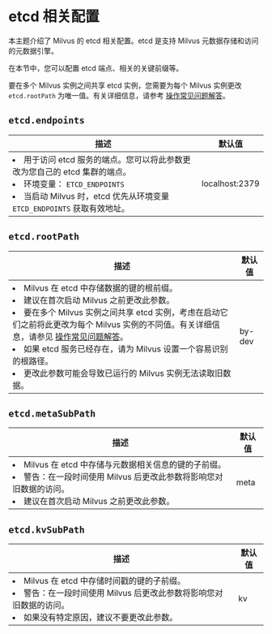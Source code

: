 # etcd 相关配置

本主题介绍了 Milvus 的 etcd 相关配置。etcd 是支持 Milvus 元数据存储和访问的元数据引擎。

在本节中，您可以配置 etcd 端点、相关的关键前缀等。

<div class="alert note">
要在多个 Milvus 实例之间共享 etcd 实例，您需要为每个 Milvus 实例更改 <code>etcd.rootPath</code> 为唯一值。有关详细信息，请参考 <a href="operational_faq.md#Can-I-share-an-etcd-instance-among-multiple-Milvus-instances">操作常见问题解答</a>。
</div>

## `etcd.endpoints`

<table id="etcd.endpoints">
  <thead>
    <tr>
      <th class="width80">描述</th>
      <th class="width20">默认值</th> 
    </tr>
  </thead>
  <tbody>
    <tr>
      <td>
        <li>用于访问 etcd 服务的端点。您可以将此参数更改为您自己的 etcd 集群的端点。</li>
        <li>环境变量： <code>ETCD_ENDPOINTS</code></li>
        <li>当启动 Milvus 时，etcd 优先从环境变量 <code>ETCD_ENDPOINTS</code> 获取有效地址。</li>
      </td>
      <td>localhost:2379</td>
    </tr>
  </tbody>
</table>


## `etcd.rootPath`

<table id="etcd.rootPath">
  <thead>
    <tr>
      <th class="width80">描述</th>
      <th class="width20">默认值</th> 
    </tr>
  </thead>
  <tbody>
    <tr>
      <td>
        <li>Milvus 在 etcd 中存储数据的键的根前缀。</li>
        <li>建议在首次启动 Milvus 之前更改此参数。</li>
        <li>要在多个 Milvus 实例之间共享 etcd 实例，考虑在启动它们之前将此更改为每个 Milvus 实例的不同值。有关详细信息，请参见 <a href="operational_faq.md#Can-I-share-an-etcd-instance-among-multiple-Milvus-instances">操作常见问题解答</a>。</li>
        <li>如果 etcd 服务已经存在，请为 Milvus 设置一个容易识别的根路径。</li>
        <li>更改此参数可能会导致已运行的 Milvus 实例无法读取旧数据。</li>
      </td>
      <td>by-dev</td>
    </tr>
  </tbody>
</table>

## `etcd.metaSubPath`

<table id="etcd.metaSubPath">
  <thead>
    <tr>
      <th class="width80">描述</th>
      <th class="width20">默认值</th> 
    </tr>
  </thead>
  <tbody>
    <tr>
      <td>
        <li>Milvus 在 etcd 中存储与元数据相关信息的键的子前缀。</li>
        <li>警告：在一段时间使用 Milvus 后更改此参数将影响您对旧数据的访问。</li>
        <li>建议在首次启动 Milvus 之前更改此参数。</li>
      </td>
      <td>meta</td>
    </tr>
  </tbody>
</table>


## `etcd.kvSubPath`

<table id="etcd.kvSubPath">
  <thead>
    <tr>
      <th class="width80">描述</th>
      <th class="width20">默认值</th> 
    </tr>
  </thead>
  <tbody>
    <tr>
      <td>
        <li>Milvus 在 etcd 中存储时间戳的键的子前缀。</li>
        <li>警告：在一段时间使用 Milvus 后更改此参数将影响您对旧数据的访问。</li>
        <li>如果没有特定原因，建议不要更改此参数。</li>
      </td>
      <td>kv</td>
    </tr>
  </tbody>
</table>